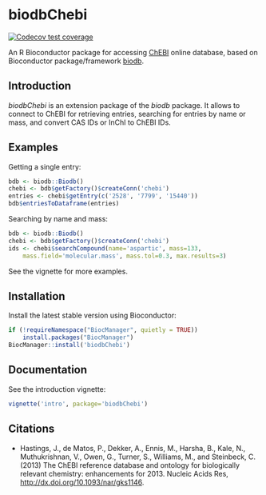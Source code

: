 <!-- vimvars: b:markdown_embedded_syntax={'r':''} -->
# biodbChebi

[![Codecov test coverage](https://codecov.io/gh/pkrog/biodbChebi/branch/master/graph/badge.svg)](https://codecov.io/gh/pkrog/biodbChebi?branch=master)

An R Bioconductor package for accessing [ChEBI](https://www.ebi.ac.uk/chebi/)
online database, based on Bioconductor package/framework
[biodb](https://github.com/pkrog/biodb/).

## Introduction

*biodbChebi* is an extension package of the *biodb* package.
It allows to connect to ChEBI for retrieving entries, searching for entries by
name or mass, and convert CAS IDs or InChI to ChEBI IDs.

## Examples

Getting a single entry:
```r
bdb <- biodb::Biodb()
chebi <- bdb$getFactory()$createConn('chebi')
entries <- chebi$getEntry(c('2528', '7799', '15440'))
bdb$entriesToDataframe(entries)
```

Searching by name and mass:
```r
bdb <- biodb::Biodb()
chebi <- bdb$getFactory()$createConn('chebi')
ids <- chebi$searchCompound(name='aspartic', mass=133,
    mass.field='molecular.mass', mass.tol=0.3, max.results=3)
```

See the vignette for more examples.

## Installation

Install the latest stable version using Bioconductor:
```r
if (!requireNamespace("BiocManager", quietly = TRUE))
    install.packages("BiocManager")
BiocManager::install('biodbChebi')
```

## Documentation

See the introduction vignette:
```r
vignette('intro', package='biodbChebi')
```

## Citations

 * Hastings, J., de Matos, P., Dekker, A., Ennis, M., Harsha, B., Kale, N., Muthukrishnan, V., Owen, G., Turner, S., Williams, M., and Steinbeck, C. (2013) The ChEBI reference database and ontology for biologically relevant chemistry: enhancements for 2013. Nucleic Acids Res, <http://dx.doi.org/10.1093/nar/gks1146>.
